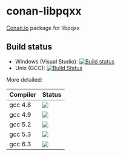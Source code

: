 
# conan-libpqxx

[Conan.io](https://conan.io) package for libpqxx

## Build status

 * Windows (Visual Studio): [![Build status](https://ci.appveyor.com/api/projects/status/fx6vt73tkm6d22iw?svg=true)](https://ci.appveyor.com/project/jgsogo/conan-libpqxx)
 * Unix (GCC): [![Build Status](https://travis-ci.org/jgsogo/conan-libpqxx.svg?branch=master)](https://travis-ci.org/jgsogo/conan-libpqxx)

More detailed:

Compiler | Status
---------|-----
gcc 4.8 | ![](https://travis-matrix-badges.herokuapp.com/repos/jgsogo/conan-libpqxx/branches/master/1)
gcc 4.9 | ![](https://travis-matrix-badges.herokuapp.com/repos/jgsogo/conan-libpqxx/branches/master/2)
gcc 5.2 | ![](https://travis-matrix-badges.herokuapp.com/repos/jgsogo/conan-libpqxx/branches/master/3)
gcc 5.3 | ![](https://travis-matrix-badges.herokuapp.com/repos/jgsogo/conan-libpqxx/branches/master/4)
gcc 6.3 | ![](https://travis-matrix-badges.herokuapp.com/repos/jgsogo/conan-libpqxx/branches/master/5)
 
